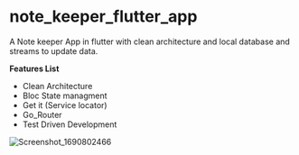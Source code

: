 # note_keeper_flutter_app

A Note keeper App in flutter with clean architecture and local database and streams to update data.



**Features List**

* Clean Architecture
* Bloc State managment
* Get it (Service locator)
* Go_Router
* Test Driven Development
  

  
![Screenshot_1690802466](https://github.com/namankk/note_keeper_flutter_app/assets/42471501/5e113395-7d84-4d70-8b6d-54f70c52ede2)

